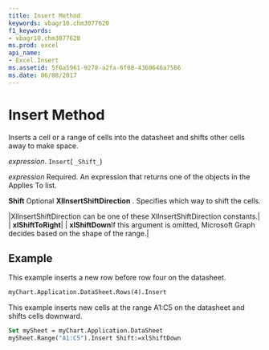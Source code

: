 ```yaml
---
title: Insert Method
keywords: vbagr10.chm3077620
f1_keywords:
- vbagr10.chm3077620
ms.prod: excel
api_name:
- Excel.Insert
ms.assetid: 5f6a5961-9278-a2fa-6f08-4360646a7566
ms.date: 06/08/2017
---
```



# Insert Method

Inserts a cell or a range of cells into the datasheet and shifts other cells away to make space.

 _expression_. `Insert`( `_Shift_`)

 _expression_ Required. An expression that returns one of the objects in the Applies To list.

 **Shift** Optional
 **XlInsertShiftDirection**
. Specifies which way to shift the cells.


|XlInsertShiftDirection can be one of these XlInsertShiftDirection constants.|
| **xlShiftToRight**|
| **xlShiftDown**If this argument is omitted, Microsoft Graph decides based on the shape of the range.|

## Example

This example inserts a new row before row four on the datasheet.


```vb
myChart.Application.DataSheet.Rows(4).Insert
```

This example inserts new cells at the range A1:C5 on the datasheet and shifts cells downward.




```vb
Set mySheet = myChart.Application.DataSheet 
mySheet.Range("A1:C5").Insert Shift:=xlShiftDown
```


